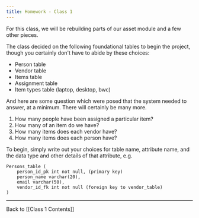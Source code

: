 ```yaml
---
title: Homework - Class 1
---
```

For this class, we will be rebuilding parts of our asset module and a few other pieces.

The class decided on the following foundational tables to begin the project, though you certainly don't have to abide by these choices:

- Person table
- Vendor table
- Items table
- Assignment table
- Item types table (laptop, desktop, bwc)

And here are some question which were posed that the system needed to answer, at a minimum.  There will certainly be many more.

1. How many people have been assigned a particular item?
2. How many of an item do we have?
3. How many items does each vendor have?
4. How many items does each person have?

  
To begin, simply write out your choices for table name, attribute name, and the data type and other details of that attribute, e.g.

```
Persons_table (
	person_id_pk int not null, (primary key)
	person_name varchar(20),
	email varchar(50),
	vendor_id_fk int not null (foreign key to vendor_table)
)
```


---

Back to [[Class 1 Contents]]